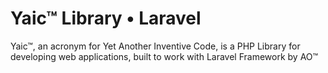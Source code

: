 # Yaic™ Library • Laravel
Yaic™, an acronym for Yet Another Inventive Code, is a PHP Library for developing web applications, built to work with Laravel Framework by AO™
